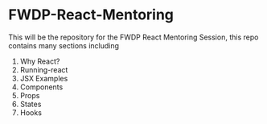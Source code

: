 # FWDP-React-Mentoring

This will be the repository for the FWDP React Mentoring Session, this repo contains many sections including

1. Why React?
2. Running-react
3. JSX Examples
4. Components
5. Props
6. States
7. Hooks
